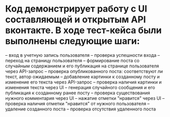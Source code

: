 # Код демонстрирует работу с UI составляющей и открытым API вконтакте. В ходе тест-кейса были выполнены следующие шаги: 
 – вход в учетную запись пользователя
 – проверка успешности входа 
 – переход на страницу пользователя
 – формирование поста со случайным содержанием и его публикация на странице пользователя через API-запрос
 – проверка опубликованного поста: соответствуют ли текст, автор ожидаемым
 – добавление картинки к созданному посту и изменение его текста через API-запрос
 – проверка наличия картинки и изменения текста через UI
 – генерация случайного сообщения и его публикация к созданному ранее посту
 – проверка существования нужного комментария через UI
 – нажатие отметки "нравится" через UI
 – проверка наличия отметки "нравится" от нужного пользователя
 – удаление созданного поста
 – проверка отсутствия удаленного поста
